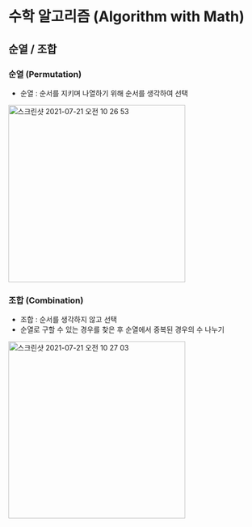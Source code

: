 # 수학 알고리즘 (Algorithm with Math)

## 순열 / 조합

### 순열 (Permutation)
- 순열 : 순서를 지키며 나열하기 위해 순서를 생각하여 선택

<img width="350" alt="스크린샷 2021-07-21 오전 10 26 53" src="https://user-images.githubusercontent.com/80403988/126416077-72bbddc4-6a64-4792-98e4-57704f8a9a86.png">

### 조합 (Combination)
- 조합 : 순서를 생각하지 않고 선택
- 순열로 구할 수 있는 경우를 찾은 후 순열에서 중복된 경우의 수 나누기

<img width="350" alt="스크린샷 2021-07-21 오전 10 27 03" src="https://user-images.githubusercontent.com/80403988/126416080-072e1eb9-d493-4957-ae26-b4a7d577f746.png">

